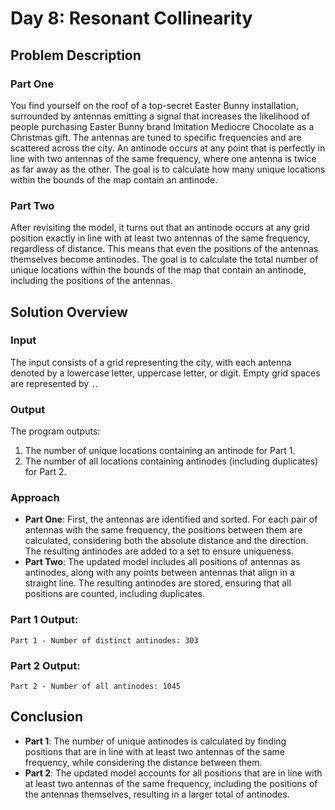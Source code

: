 # Day 8: Resonant Collinearity

## Problem Description

### Part One
You find yourself on the roof of a top-secret Easter Bunny installation, surrounded by antennas emitting a signal that increases the likelihood of people purchasing Easter Bunny brand Imitation Mediocre Chocolate as a Christmas gift. The antennas are tuned to specific frequencies and are scattered across the city. An antinode occurs at any point that is perfectly in line with two antennas of the same frequency, where one antenna is twice as far away as the other. The goal is to calculate how many unique locations within the bounds of the map contain an antinode.

### Part Two
After revisiting the model, it turns out that an antinode occurs at any grid position exactly in line with at least two antennas of the same frequency, regardless of distance. This means that even the positions of the antennas themselves become antinodes. The goal is to calculate the total number of unique locations within the bounds of the map that contain an antinode, including the positions of the antennas.

## Solution Overview

### Input
The input consists of a grid representing the city, with each antenna denoted by a lowercase letter, uppercase letter, or digit. Empty grid spaces are represented by `.`.

### Output
The program outputs:
1. The number of unique locations containing an antinode for Part 1.
2. The number of all locations containing antinodes (including duplicates) for Part 2.

### Approach
- **Part One**: First, the antennas are identified and sorted. For each pair of antennas with the same frequency, the positions between them are calculated, considering both the absolute distance and the direction. The resulting antinodes are added to a set to ensure uniqueness.
- **Part Two**: The updated model includes all positions of antennas as antinodes, along with any points between antennas that align in a straight line. The resulting antinodes are stored, ensuring that all positions are counted, including duplicates.

### Part 1 Output:
```
Part 1 - Number of distinct antinodes: 303
```

### Part 2 Output:
```
Part 2 - Number of all antinodes: 1045
```

## Conclusion
- **Part 1**: The number of unique antinodes is calculated by finding positions that are in line with at least two antennas of the same frequency, while considering the distance between them.
- **Part 2**: The updated model accounts for all positions that are in line with at least two antennas of the same frequency, including the positions of the antennas themselves, resulting in a larger total of antinodes.
